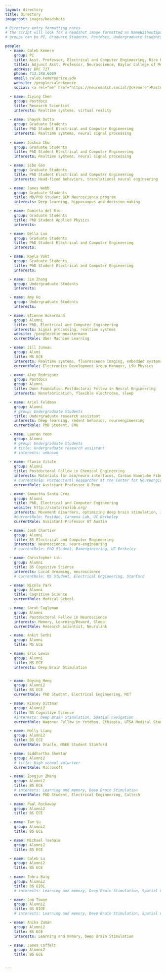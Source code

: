 ```yaml
---
layout: directory
title: Directory
imageroot: images/headshots

# Directory entry formatting notes
# the script will look for a headshot image formatted as NameWithoutSpaces.jpg
# groups can be PI, Graduate Students, Postdocs, Undergraduate Students, Volunteers, Alumni

people:
  - name: Caleb Kemere
    group: PI
    title: Asst. Professor, Electrical and Computer Engineering, Rice University
    title2: Adjunct Asst. Professor, Neuroscience, Baylor College of Medicine
    address: BRC 727
    phone: 713.348.6089
    email: caleb.kemere@rice.edu
    website: /people/calebkemere
    social: <a rel="me" href="https://neuromatch.social/@ckemere">Mastodon</a>

  - name: Ziying Chen
    group: Postdocs
    title: Research Scientist
    interests: Realtime systems, virtual reality
    
  - name: Shayok Dutta
    group: Graduate Students
    title: PhD Student Electrical and Computer Engineering
    interests: Realtime systems, neural signal processing
    
  - name: Joshua Chu
    group: Graduate Students
    title: PhD Student Electrical and Computer Engineering
    interests: Realtime systems, neural signal processing

  - name: Sibo Gao
    group: Graduate Students
    title: PhD Student Electrical and Computer Engineering
    interests: Head-fixed behaviors, translational neural engineering

  - name: James Webb
    group: Graduate Students
    title: MD/PhD Student BCM Neuroscience program 
    interests: Deep learning, hippocampus and decision making

  - name: Daniela del Rio
    group: Graduate Students
    title: PhD Student Applied Physics
    interests: 

  - name: Della Luo
    group: Graduate Students
    title: PhD Student Electrical and Computer Engineering
    interests: 

  - name: Kayla Vokt
    group: Graduate Students
    title: PhD Student Electrical and Computer Engineering
    interests: 

  - name: Jim Zhang
    group: Undergraduate Students
    interests: 

  - name: Amy Ho
    group: Undergraduate Students
    interests: 

  - name: Etienne Ackermann
    group: Alumni
    title: PhD, Electrical and Computer Engineering
    interests: Signal processing, realtime systems
    website: /people/etienneackermann
    currentRole: Uber Machine Learning

  - name: Jill Juneau
    group: Alumi
    title: MS ECE
    interests: Realtime systems, fluorescence imaging, embedded systems
    currentRole: Electronics Development Group Manager, LSU Physics

  - name: Alex Rodriguez
    group: Postdocs
    group: Alumni
    title: Dunn Foundation Postdoctoral Fellow in Neural Engineering
    interests: Nanofabrication, flexible electrodes, sleep

  - name: Ariel Feldman 
    group: Alumni
    # group: Undergraduate Students
    title: Undergraduate research assistant
    interests: Deep learning, rodent behavior, neuroengineering
    currentRole: PhD Student, CMU

  - name: Lauren Yeom 
    group: Alumni
    # group: Undergraduate Students
    # title: Undergraduate research assistant
    # interests: unknown
    
  - name: Flavia Vitale
    group: Alumni
    title: Postdoctoral Fellow in Chemical Engineering
    interests: Materials for bio/neuro interfaces, Carbon Nanotube Fibers
    # currentRole: Postdoctoral Researcher at the Center for Neuroengineering & Therapeutics, University of Pennsylvania
    currentRole: Assistant Professor U Penn

  - name: Samantha Santa Cruz
    group: Alumni
    title: PhD, Electrical and Computer Engineering
    website: http://santacruzlab.org/
    interests: Movement disorders, optimizing deep brain stimulation, information theory
    #currentRole: Postdoc, Carmena Lab, UC Berkeley
    currentRole: Assistant Professor UT Austin

  - name: Josh Chartier
    group: Alumni
    title: BS Electrical and Computer Engineering
    interests: Neuroscience, neuro-engineering
    # currentRole: PhD Student, Bioengineering, UC Berkeley

  - name: Christopher Liu
    group: Alumni
    title: BS Cognitive Science
    interests: Lucid dreaming, neuroscience
    # currentRole: MS Student, Electrical Engineering, Stanford

  - name: Nicola Park
    group: Alumni
    title: Cognitive Science
    currentRole: Medical School

  - name: Sarah Eagleman
    group: Alumni
    title: Postdoctoral Fellow in Neuroscience
    interests: Memory, Learning/Reward, Sleep
    currentRole: Research Scientist, Neuralink

  - name: Ankit Sethi
    group: Alumni
    title: MS ECE

  - name: Eric Lewis
    group: Alumni
    title: MS ECE
    interests: Deep Brain Stimulation


  - name: Boying Meng
    group: Alumni2
    title: BS ECE
    currentRole: PhD Student, Electrical Engineering, MIT

  - name: Kinsey Dittmar
    group: Alumni2
    title: BS Cognitive Science
    #interests: Deep Brain Stimulation, Spatial navigation
    currentRole: Wagoner Fellow in Yetebon, Ethiopia, UTSA Medical Student

  - name: Holly Liang
    group: Alumni2
    title: BS ECE
    currentRole: Oracle, MSEE Student Stanford

  - name: Siddhartha Shektar
    group: Alumni2
    # title: High school volunteer
    currentRole: Microsoft

  - name: Zongjun Zheng
    group: Alumni2
    title: BS ECE
    # interests: Learning and memory, Deep Brain Stimulation
    currentRole: PhD Student, Electrical Engineering, Caltech
    
  - name: Paul Rockaway
    group: Alumni2
    title: BS ECE

  - name: Tam Vu
    group: Alumni2
    title: BS ECE

  - name: Michael Tsehaie
    group: Alumni2
    title: BS ECE

  - name: Caleb Lu
    group: Alumni2
    title: BS ECE
    
  - name: Zohra Baig
    group: Alumni2
    title: BS BIOE
    # interests: Learning and memory, Deep Brain Stimulation, Spatial navigation

  - name: Jon Towne
    group: Alumni2
    title: BS BIOE
    # interests: Learning and memory, Deep Brain Stimulation, Spatial navigation

  - name: Anika Zaman
    group: Alumni2
    title: BS ECE
    interests: Learning and memory, Deep Brain Stimulation

  - name: James Coffelt
    group: Alumni2
    title: BS ECE


---
```


